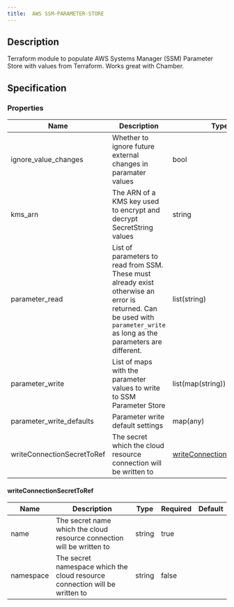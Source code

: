 ```yaml
---
title:  AWS SSM-PARAMETER-STORE
---
```


## Description

Terraform module to populate AWS Systems Manager (SSM) Parameter Store with values from Terraform. Works great with Chamber.

## Specification


### Properties

 Name | Description | Type | Required | Default 
 ------------ | ------------- | ------------- | ------------- | ------------- 
 ignore_value_changes | Whether to ignore future external changes in paramater values | bool | false |  
 kms_arn | The ARN of a KMS key used to encrypt and decrypt SecretString values | string | false |  
 parameter_read | List of parameters to read from SSM. These must already exist otherwise an error is returned. Can be used with `parameter_write` as long as the parameters are different. | list(string) | false |  
 parameter_write | List of maps with the parameter values to write to SSM Parameter Store | list(map(string)) | false |  
 parameter_write_defaults | Parameter write default settings | map(any) | false |  
 writeConnectionSecretToRef | The secret which the cloud resource connection will be written to | [writeConnectionSecretToRef](#writeConnectionSecretToRef) | false |  


#### writeConnectionSecretToRef

 Name | Description | Type | Required | Default 
 ------------ | ------------- | ------------- | ------------- | ------------- 
 name | The secret name which the cloud resource connection will be written to | string | true |  
 namespace | The secret namespace which the cloud resource connection will be written to | string | false |  
